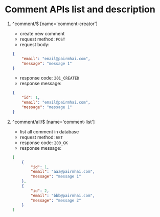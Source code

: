 # Comment APIs list and description

1. ^comment/$ [name='comment-creator']
    - create new comment
    - request method: `POST`
    - request body:
    ```json
    {
        "email": "email@pairmhai.com",
        "message": "message 1"
    }
    ```
    - response code: `201_CREATED`
    - response message:
    ```json
    {
        "id": 1,
        "email": "email@pairmhai.com",
        "message": "message 1"
    }
    ```

2. ^comment/all/$ [name='comment-list']
    - list all comment in database
    - request method: `GET`
    - response code: `200_OK`
    - response message:
    ```json
    [
        {
            "id": 1,
            "email": "aaa@pairmhai.com",
            "message": "message 1"
        },
        {
            "id": 2,
            "email": "bbb@pairmhai.com",
            "message": "message 2"
        }
    ]
    ```
